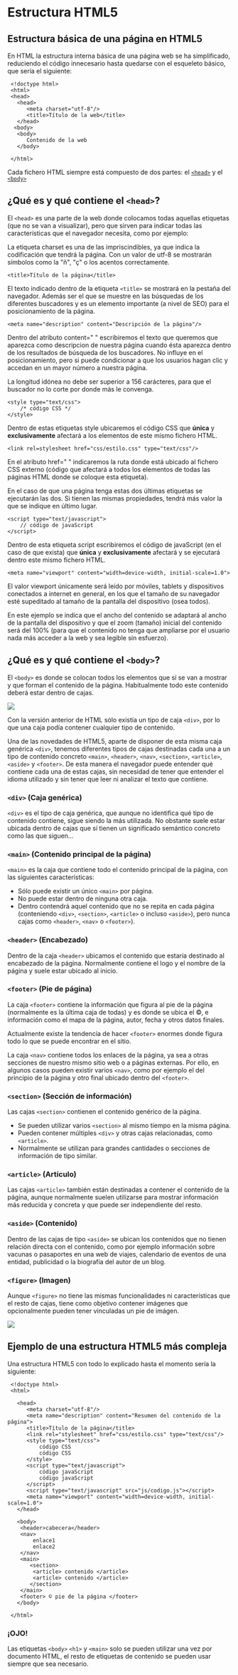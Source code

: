 # Estructura HTML5
## Estructura básica de una página en HTML5

En HTML la estructura interna básica de una página web se ha simplificado, reduciendo el código innecesario hasta quedarse con el esqueleto básico, que sería el siguiente:

```
 <!doctype html>
 <html>
 <head>
   <head>
      <meta charset="utf-8"/>
      <title>Título de la web</title>    
   </head>
  <body>
   <body>
      Contenido de la web
   </body>
  
 </html>

```

Cada fichero HTML siempre está compuesto de dos partes: el [``<head>``](#punto2) y el [``<body>``](#punto_body)

## ¿Qué es y qué contiene el ``<head>``?


El ``<head>`` es una parte de la web donde colocamos todas aquellas etiquetas (que no se van a visualizar), pero que sirven para indicar todas las características que el navegador necesita, como por ejemplo:

La etiqueta charset es una de las impriscindibles, ya que indica la codificación que tendrá la página. Con un valor de utf-8 se mostrarán símbolos como la "ñ", "ç" o los acentos correctamente.

```
<title>Título de la página</title>
```


El texto indicado dentro de la etiqueta ``<title>`` se mostrará en la pestaña del navegador. Además ser el que se muestre en las búsquedas de los diferentes buscadores y es un elemento importante (a nivel de SEO) para el posicionamiento de la página.

```
<meta name="description" content="Descripción de la página"/>

```


Dentro del atributo content=" " escribiremos el texto que queremos que aparezca como descripcion de nuestra página cuando ésta aparezca dentro de los resultados de búsqueda de los buscadores. No influye en el posicionamiento, pero si puede condicionar a que los usuarios hagan clic y accedan en un mayor número a nuestra página.

La longitud idónea no debe ser superior a 156 carácteres, para que el buscador no lo corte por donde más le convenga.

```
<style type="text/css">
    /* código CSS */
</style>

```


Dentro de estas etiquetas style ubicaremos el código CSS que **única** y **exclusivamente** afectará a los elementos de este mismo fichero HTML.

```
<link rel=stylesheet href="css/estilo.css" type="text/css"/>

```
En el atributo href=" " indicaremos la ruta donde está ubicado al fichero CSS externo (código que afectará a todos los elementos de todas las páginas HTML donde se coloque esta etiqueta).

En el caso de que una página tenga estas dos últimas etiquetas se ejecutarán las dos. Si tienen las mismas propiedades, tendrá más valor la que se indique en último lugar.

```
<script type="text/javascript">
    // código de javaScript
</script>

```
Dentro de esta etiqueta script escribiremos el código de javaScript (en el caso de que exista) que **única** y **exclusivamente** afectará y se ejecutará dentro este mismo fichero HTML.

```
<meta name="viewport" content="width=device-width, initial-scale=1.0">	

```

El valor viewport únicamente será leído por móviles, tablets y dispositivos conectados a internet en general, en los que el tamaño de su navegador esté supeditado al tamaño de la pantalla del dispositivo (osea todos).

En este ejemplo se indica que el ancho del contenido se adaptará al ancho de la pantalla del dispositivo y que el zoom (tamaño) inicial del contenido será del 100% (para que el contenido no tenga que ampliarse por el usuario nada más acceder a la web y sea legible sin esfuerzo).

## ¿Qué es y qué contiene el ``<body>``?

El ``<body>`` es donde se colocan todos los elementos que sí se van a mostrar y que forman el contenido de la página. Habitualmente todo este contenido deberá estar dentro de cajas.

![](https://www.html6.es/img_html/cajas.png)

Con la versión anterior de HTML sólo existía un tipo de caja ``<div>``, por lo que una caja podía contener cualquier tipo de contenido.

Una de las novedades de HTML5, aparte de disponer de esta misma caja genérica ``<div>``, tenemos diferentes tipos de cajas destinadas cada una a un tipo de contenido concreto ``<main>``, ``<header>``, ``<nav>``, ``<section>``, ``<article>``, ``<aside>`` y ``<footer>``. De esta manera el navegador puede entender qué contiene cada una de estas cajas, sin necesidad de tener que entender el idioma utilizado y sin tener que leer ni analizar el texto que contiene.

### ``<div>`` (Caja genérica)

``<div>`` es el tipo de caja genérica, que aunque no identifica qué tipo de contenido contiene, sigue siendo la más utilizada. No obstante suele estar ubicada dentro de cajas que sí tienen un significado semántico concreto como las que siguen...



### ``<main>`` (Contenido principal de la página)

``<main>`` es la caja que contiene todo el contenido principal de la página, con las siguientes características:

*   Sólo puede existir un único ``<main>`` por página.
*   No puede estar dentro de ninguna otra caja.
*   Dentro contendrá aquel contenido que no se repita en cada página (conteniendo ``<div>``, ``<section>``, ``<article>`` o incluso ``<aside>``), pero nunca cajas como ``<header>``, ``<nav>`` o ``<footer>``).


### ``<header>`` (Encabezado)

Dentro de la caja ``<header>`` ubicamos el contenido que estaría destinado al encabezado de la página. Normalmente contiene el logo y el nombre de la página y suele estar ubicado al inicio.


###  ``<footer>`` (Pie de página)

La caja ``<footer>`` contiene la información que figura al pie de la página (normalmente es la última caja de todas) y es donde se ubica el ©, e información como el mapa de la página, autor, fecha y otros datos finales.

Actualmente existe la tendencia de hacer ``<footer>`` enormes donde figura todo lo que se puede encontrar en el sitio.

La caja ``<nav>`` contiene todos los enlaces de la página, ya sea a otras secciones de nuestro mismo sitio web o a páginas externas. Por ello, en algunos casos pueden existir varios ``<nav>``, como por ejemplo el del principio de la página y otro final ubicado dentro del ``<footer>``.

### ``<section>`` (Sección de información)

Las cajas ``<section>`` contienen el contenido genérico de la página.

*   Se pueden utilizar varios ``<section>`` al mismo tiempo en la misma página.
*   Pueden contener múltiples ``<div>`` y otras cajas relacionadas, como ``<article>``.
*   Normalmente se utilizan para grandes cantidades o secciones de información de tipo similar.

### ``<article>`` (Artículo)

Las cajas ``<article>`` también están destinadas a contener el contenido de la página, aunque normalmente suelen utilizarse para mostrar información más reducida y concreta y que puede ser independiente del resto.

### ``<aside>`` (Contenido)

Dentro de las cajas de tipo ``<aside>`` se ubican los contenidos que no tienen relación directa con el contenido, como por ejemplo información sobre vacunas o pasaportes en una web de viajes, calendario de eventos de una entidad, publicidad o la biografía del autor de un blog.


### ``<figure>`` (Imagen)

Aunque ``<figure>`` no tiene las mismas funcionalidades ni características que el resto de cajas, tiene como objetivo contener imágenes que opcionalmente pueden tener vinculadas un pie de imágen.


![](../assets/estructura_etiquetas_semanticas.JPG)


## Ejemplo de una estructura HTML5 más compleja

Una estructura HTML5 con todo lo explicado hasta el momento sería la siguiente:

```
 <!doctype html>
 <html>

   <head>
      <meta charset="utf-8"/>
      <meta name="description" content="Resumen del contenido de la página">   
      <title>Título de la página</title>
      <link rel="stylesheet" href="css/estilo.css" type="text/css"/>
      <style type="text/css">
      	  código CSS 
      	  código CSS 
      </style>
      <script type="text/javascript">
      	  código javaScript 
      	  código javaScript 
      </script>
      <script type="text/javascript" src="js/codigo.js"></script>
      <meta name="viewport" content="width=device-width, initial-scale=1.0">
   </head>

   <body>
   	<header>cabecera</header>
   	<nav>
   	    enlace1
   	    enlace2
   	</nav>
   	<main>
   	   <section>
   	  	<article> contenido </article>
   	  	<article> contenido </article>
   	   </section>
   	</main>
   	<footer> © pie de la página </footer>
   </body>

 </html>

```
### ¡OJO!

Las etiquetas `<body>` `<h1>` y `<main>` solo se pueden utilizar una vez por documento HTML, el resto de etiquetas de contenido se pueden usar siempre que sea necesario.